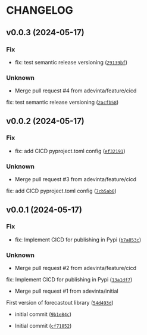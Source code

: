 # CHANGELOG



## v0.0.3 (2024-05-17)

### Fix

* fix: test semantic release versioning ([`29139bf`](https://github.com/adevinta/forecastout/commit/29139bf1db576bcea3c8625930d32d4310650acd))

### Unknown

* Merge pull request #4 from adevinta/feature/cicd

fix: test semantic release versioning ([`2acfb58`](https://github.com/adevinta/forecastout/commit/2acfb58d1b282bc0d85258d99f55b8239b6c9382))


## v0.0.2 (2024-05-17)

### Fix

* fix: add CICD pyproject.toml config ([`ef32191`](https://github.com/adevinta/forecastout/commit/ef321917b45fc8201a57ee60356fcc8374210e7d))

### Unknown

* Merge pull request #3 from adevinta/feature/cicd

fix: add CICD pyproject.toml config ([`7cb5ab0`](https://github.com/adevinta/forecastout/commit/7cb5ab07ea7aa093366056ce0c5b31ade6983470))


## v0.0.1 (2024-05-17)

### Fix

* fix: Implement CICD for publishing in Pypi ([`b7a853c`](https://github.com/adevinta/forecastout/commit/b7a853c35bf0f568f831a9629d9e5b0d2f4cdea5))

### Unknown

* Merge pull request #2 from adevinta/feature/cicd

fix: Implement CICD for publishing in Pypi ([`13a1df7`](https://github.com/adevinta/forecastout/commit/13a1df77c0d1556619ed77f2777ca8a9902de252))

* Merge pull request #1 from adevinta/initial

First version of forecastout library ([`54d493d`](https://github.com/adevinta/forecastout/commit/54d493deca116666aef2200c1737a2590e5bebdb))

* initial commit ([`9b1e84c`](https://github.com/adevinta/forecastout/commit/9b1e84cc8e7cdc040f8cc31cd95378b161e9ae7a))

* Initial commit ([`cf71852`](https://github.com/adevinta/forecastout/commit/cf718520a221453c148ddb5f91a59a911766742c))
